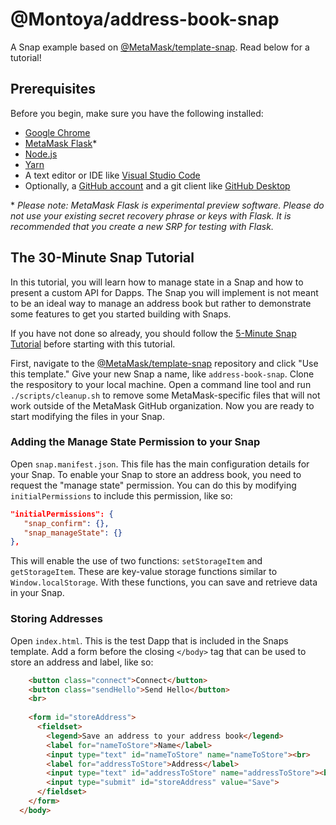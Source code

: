 # @Montoya/address-book-snap

A Snap example based on [@MetaMask/template-snap](https://github.com/MetaMask/template-snap). Read below for a tutorial!

## Prerequisites

Before you begin, make sure you have the following installed: 

* [Google Chrome](https://www.google.com/chrome/) 
* [MetaMask Flask](https://metamask.io/flask/)\* 
* [Node.js](https://nodejs.org/) 
* [Yarn](https://yarnpkg.com/)
* A text editor or IDE like [Visual Studio Code](https://code.visualstudio.com/)
* Optionally, a [GitHub account](https://github.com/) and a git client like [GitHub Desktop](https://desktop.github.com/)

\* *Please note: MetaMask Flask is experimental preview software. Please do not use your existing secret recovery phrase or keys with Flask. It is recommended that you create a new SRP for testing with Flask.*

## The 30-Minute Snap Tutorial

In this tutorial, you will learn how to manage state in a Snap and how to present a custom API for Dapps. The Snap you will implement is not meant to be an ideal way to manage an address book but rather to demonstrate some features to get you started building with Snaps. 

If you have not done so already, you should follow the [5-Minute Snap Tutorial](https://github.com/Montoya/gas-fee-snap#the-5-minute-snap-tutorial) before starting with this tutorial. 

First, navigate to the [@MetaMask/template-snap](https://github.com/MetaMask/template-snap) repository and click "Use this template." Give your new Snap a name, like `address-book-snap`. Clone the respository to your local machine. Open a command line tool and run `./scripts/cleanup.sh` to remove some MetaMask-specific files that will not work outside of the MetaMask GitHub organization. Now you are ready to start modifying the files in your Snap.

### Adding the Manage State Permission to your Snap

Open `snap.manifest.json`. This file has the main configuration details for your Snap. To enable your Snap to store an address book, you need to request the "manage state" permission. You can do this by modifying `initialPermissions` to include this permission, like so: 

```JSON
"initialPermissions": {
   "snap_confirm": {},
   "snap_manageState": {}
},
```

This will enable the use of two functions: `setStorageItem` and `getStorageItem`. These are key-value storage functions similar to `Window.localStorage`. With these functions, you can save and retrieve data in your Snap.

### Storing Addresses 

Open `index.html`. This is the test Dapp that is included in the Snaps template. Add a form before the closing `</body>` tag that can be used to store an address and label, like so: 

```HTML
    <button class="connect">Connect</button>
    <button class="sendHello">Send Hello</button>
    <br>
    
    <form id="storeAddress">
      <fieldset>
        <legend>Save an address to your address book</legend>
        <label for="nameToStore">Name</label>
        <input type="text" id="nameToStore" name="nameToStore"><br>
        <label for="addressToStore">Address</label> 
        <input type="text" id="addressToStore" name="addressToStore"><br>
        <input type="submit" id="storeAddress" value="Save">
      </fieldset>
    </form>
  </body>
  ```
